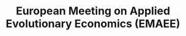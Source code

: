 ---
dateStart: 2019-06-03
dateEnd: 2019-06-06
title: "European Meeting on Applied Evolutionary Economics (EMAEE)"
venue: "Science Policy Research Unit at the University of Sussex"
organizer: "Tommaso Ciarli, Aristea Markantoni"
credit:
city: Brighton
state:
country: United Kingdom
pdfLink:
venueImages:
---